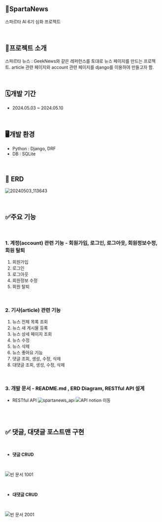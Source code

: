 ## 📰SpartaNews
스파르타 AI 6기 심화 프로젝트

<br/>

## 📝프로젝트 소개
스파르타 뉴스 : 
GeekNews와 같은 레퍼런스를 토대로 뉴스 페이지를 만드는 프로젝트. article 관련 페이지와 account 관련 페이지를 django를 이용하여 만들고자 함.

<br/>

## 🗓️개발 기간
- 2024.05.03 ~ 2024.05.10

<br/>

## 🖥️개발 환경
- Python : Django, DRF
- DB : SQLite

<br/>

## 🚀 ERD
![20240503_113643](https://github.com/1489ehdghks/spartaNews/assets/159985538/93dfdacf-5df4-4497-a6a5-019f1e5ea56b)

<br/>

## ✅주요 기능

<br/>

### 1. 계정(account) 관련 기능 - 회원가입, 로그인, 로그아웃, 회원정보수정, 회원 탈퇴

1. 회원가입
2. 로그인
3. 로그아웃
4. 회원정보 수정
5. 회원 탈퇴

<br/>

### 2. 기사(article) 관련 기능

1. 뉴스 전체 목록 조회
2. 뉴스 새 게시물 등록
3. 뉴스 상세 페이지 조회
4. 뉴스 수정
5. 뉴스 삭제
6. 뉴스 좋아요 기능
7. 댓글 조회, 생성, 수정, 삭제
8. 대댓글 조회, 생성, 수정, 삭제

<br/>

### 3. 개발 문서 - README.md , ERD Diagram, RESTful API 설계
-  RESTful API
![spartanews_api](https://github.com/1489ehdghks/spartaNews/assets/157605815/436f35d6-0266-492d-a617-f46887a79969)
![API notion 이동](https://www.notion.so/teamsparta/87bf62f0dad248a0962146b68ebbce7c?v=c8e06e5871e4496e9698ad2dc97c0bc7)

<br/>
<br/>

## ✅ 댓글, 대댓글 포스트맨 구현

<br/>

- **댓글 CRUD**

<br/>

![빈 문서 1001](https://github.com/1489ehdghks/spartaNews/assets/159985538/99167eff-1c81-4beb-b92f-bfd1892b5b24)

<br/>

- **대댓글 CRUD**

<br/>

![빈 문서 2001](https://github.com/1489ehdghks/spartaNews/assets/159985538/59d182a4-291b-4883-ab03-27e5365adf66)



